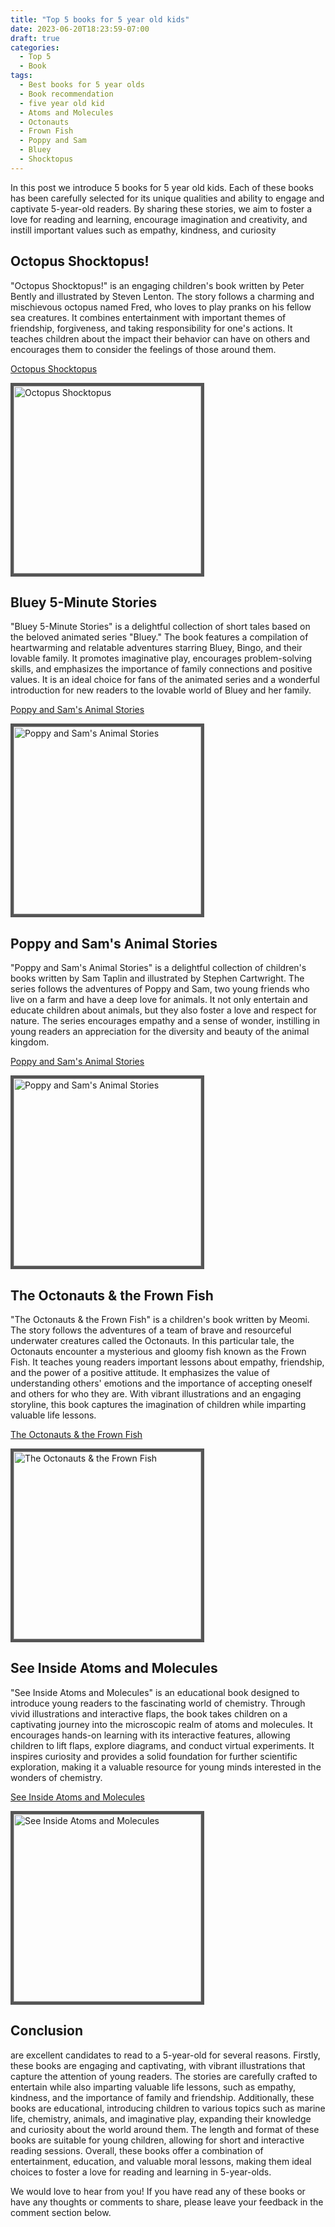 ```yaml
---
title: "Top 5 books for 5 year old kids"
date: 2023-06-20T18:23:59-07:00
draft: true
categories:
  - Top 5
  - Book
tags:
  - Best books for 5 year olds
  - Book recommendation
  - five year old kid
  - Atoms and Molecules
  - Octonauts
  - Frown Fish
  - Poppy and Sam
  - Bluey
  - Shocktopus
---
```


In this post we introduce 5 books for 5 year old kids. Each of these books has been carefully selected for its unique qualities and ability to engage and captivate 5-year-old readers. By sharing these stories, we aim to foster a love for reading and learning, encourage imagination and creativity, and instill important values such as empathy, kindness, and curiosity

## Octopus Shocktopus! 

"Octopus Shocktopus!" is an engaging children's book written by Peter Bently and illustrated by Steven Lenton. The story follows a charming and mischievous octopus named Fred, who loves to play pranks on his fellow sea creatures. It combines entertainment with important themes of friendship, forgiveness, and taking responsibility for one's actions. It teaches children about the impact their behavior can have on others and encourages them to consider the feelings of those around them.

<p align="center">

<a href="https://a.co/d/cqW1MeB"><p>Octopus Shocktopus</p><img style="border: 5px solid #555" src="https://m.media-amazon.com/images/I/51CKRKiPJzL._SX218_BO1,204,203,200_QL40_FMwebp_.jpg" width="300" alt="Octopus Shocktopus"/></a>

</p>

## Bluey 5-Minute Stories  

"Bluey 5-Minute Stories" is a delightful collection of short tales based on the beloved animated series "Bluey." The book features a compilation of heartwarming and relatable adventures starring Bluey, Bingo, and their lovable family.
It promotes imaginative play, encourages problem-solving skills, and emphasizes the importance of family connections and positive values. It is an ideal choice for fans of the animated series and a wonderful introduction for new readers to the lovable world of Bluey and her family.

<p align="center">

<a href="https://a.co/d/anx8Yyw"><p>Poppy and Sam's Animal Stories</p><img style="border: 5px solid #555" src="https://m.media-amazon.com/images/I/51kIL4hzpFL._SY291_BO1,204,203,200_QL40_FMwebp_.jpg" width="300" alt="Poppy and Sam's Animal Stories"/></a>

</p>


## Poppy and Sam's Animal Stories 
 
 "Poppy and Sam's Animal Stories" is a delightful collection of children's books written by Sam Taplin and illustrated by Stephen Cartwright. The series follows the adventures of Poppy and Sam, two young friends who live on a farm and have a deep love for animals. It not only entertain and educate children about animals, but they also foster a love and respect for nature. The series encourages empathy and a sense of wonder, instilling in young readers an appreciation for the diversity and beauty of the animal kingdom.

<p align="center">

<a href="https://a.co/d/5jMlOc4"><p>Poppy and Sam's Animal Stories</p><img style="border: 5px solid #555" src="https://m.media-amazon.com/images/I/51pvXZ7ALnL._SX218_BO1,204,203,200_QL40_FMwebp_.jpg" width="300" alt="Poppy and Sam's Animal Stories"/></a>

</p>

## The Octonauts & the Frown Fish 

"The Octonauts & the Frown Fish" is a children's book written by Meomi. The story follows the adventures of a team of brave and resourceful underwater creatures called the Octonauts. In this particular tale, the Octonauts encounter a mysterious and gloomy fish known as the Frown Fish. It teaches young readers important lessons about empathy, friendship, and the power of a positive attitude. It emphasizes the value of understanding others' emotions and the importance of accepting oneself and others for who they are. With vibrant illustrations and an engaging storyline, this book captures the imagination of children while imparting valuable life lessons.

<p align="center">

<a href="https://a.co/d/6L2CvSk"><p>The Octonauts & the Frown Fish</p><img style="border: 5px solid #555" src="https://m.media-amazon.com/images/I/61vHoVl+fSL._SY648_BO1,204,203,200_.jpg" width="300" alt="The Octonauts & the Frown Fish"/></a>

</p>

## See Inside Atoms and Molecules 

"See Inside Atoms and Molecules" is an educational book designed to introduce young readers to the fascinating world of chemistry. Through vivid illustrations and interactive flaps, the book takes children on a captivating journey into the microscopic realm of atoms and molecules. It encourages hands-on learning with its interactive features, allowing children to lift flaps, explore diagrams, and conduct virtual experiments. It inspires curiosity and provides a solid foundation for further scientific exploration, making it a valuable resource for young minds interested in the wonders of chemistry.

<p align="center">

<a href="https://a.co/d/gU1sfJE"><p>See Inside Atoms and Molecules</p><img style="border: 5px solid #555" src="https://m.media-amazon.com/images/I/51DO7kPTn1L._SX218_BO1,204,203,200_QL40_FMwebp_.jpg" width="300" alt="See Inside Atoms and Molecules"/></a>

</p>

## Conclusion 
are excellent candidates to read to a 5-year-old for several reasons. Firstly, these books are engaging and captivating, with vibrant illustrations that capture the attention of young readers. The stories are carefully crafted to entertain while also imparting valuable life lessons, such as empathy, kindness, and the importance of family and friendship. Additionally, these books are educational, introducing children to various topics such as marine life, chemistry, animals, and imaginative play, expanding their knowledge and curiosity about the world around them. The length and format of these books are suitable for young children, allowing for short and interactive reading sessions. Overall, these books offer a combination of entertainment, education, and valuable moral lessons, making them ideal choices to foster a love for reading and learning in 5-year-olds.

We would love to hear from you! If you have read any of these books or have any thoughts or comments to share, please leave your feedback in the comment section below.